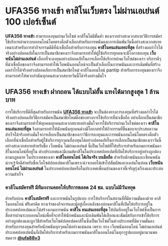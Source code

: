 # UFA356 ทางเข้า คาสิโนเว็บตรง ไม่ผ่านเอเย่นต์ 100 เปอร์เซ็นต์
**UFA356 ทางเข้า** สามารถลงทุนผ่านเว็บไซต์ คาสิโนไม่มีขั้นต่ำ ของเราอย่างสะดวกสบายวิธีการสมัครใช้บริการผ่านระบบออนไลน์โดยตรงคือตัวเลือกสำหรับการพนันและการเดิมพันวันนี้อย่างสะดวกสบายเหมาะสำหรับการทำกิจกรรมดีดีที่น่าเชื่อถือสำหรับการลงทุน **คาสิโนคนเล่นเยอะที่สุด** ที่สร้างผลกำไรได้จริงอย่างปลอดภัยในการเป็นสมาชิกของเราจึงสามารถทำให้ผู้ใช้บริการทุกคนจะมีโอกาสลงทุน **เว็บพนันไม่ผ่านเอเย่นต์** เลือกที่จะลงทุนอย่างปลอดภัยในการเลือกใช้บริการผ่านเว็บไซด์ของเรา บริการดีๆที่น่าเชื่อถือของเราจึงสามารถทำให้เว็บพนันออนไลน์จะเป็นตัวเลือกในการพนันและการเดิมพันที่สร้างผลกำไรได้จริงอย่างปลอดภัยการเป็นสมาชิกใหม่ คาสิโนออนไลน์ pantip สำหรับการลงทุนของเราจึงสามารถทำให้พวกกำนันทุกคนสะดวกสบายวันนี้ได้จริงอย่างมั่นใจ

## UFA356 ทางเข้า ฝากถอน ได้แบบไม่อั้น แทงได้มากสูงสุด 1 ล้านบาท
การใช้บริการที่ดีที่สุดสำหรับการพนัน [**UFA356 ทางเข้า**](https://www.ufa88s.info/%E0%B8%84%E0%B8%B2%E0%B8%AA%E0%B8%B4%E0%B9%82%E0%B8%99/) จะเป็นช่องทางการลงทุนที่สร้างผลกำไรได้จริงอย่างปลอดภัยวิธีการสมัครเป็นสมาชิกใหม่คือช่องทางการใช้บริการที่น่าเชื่อถือ อย่าเลือกเป็นสมาชิกของเราจึงสามารถทำให้ทุกคนทุกคนสะดวกสบายอย่างมั่นใจการใช้บริการผ่านเว็บไซด์ของเรา **คาสิโน คนเล่นเยอะที่สุด** จึงสามารถทำให้นักพนันทุกคนต่างมีโอกาสทำให้กิจกรรมที่ชื่นชอบจะประสบความสำเร็จได้จริงอย่างมั่นใจการเลือกเป็นสมาชิกของเราวิธีการลงทุนและการพนันออนไลน์โดยตรงคือตัวเลือกที่น่าเชื่อถือสำหรับผู้ใช้บริการทุกๆคนที่ลงทุนได้อย่างปลอดภัยในการเลือกเป็นสมาชิกของเราวันนี้อย่างสะดวกสบายสำหรับชื่อ เว็บพนัน ไม่ผ่านเอเย่นต์ นี้เป็นเว็บไซต์ที่ให้บริการสำหรับเกมการพนันคาสิโนออนไลน์ที่อยู่ใน ต่างประเทศและมีเกมส์คาสิโนในประเทศปอยเปตที่เปิดให้บริการอยู่อย่างถูกต้องตามกฎหมาย ในประเทศของเขา **คาสิโนออนไลน์ ได้เงินจริง บนมือถือ** สำหรับนักพนันและเซียนพนันน่าจะรู้จักดีสำหรับชื่อเว็บไซต์ปอยเปตคาสิโนเพราะน่าจะเคยได้เข้าไปสัมผัสและลงเล่นในบ่อน **เว็บพนันออนไลน์ ไม่ผ่านเอเย่นต์** ในประเทศปอยเปตหรือในประเทศเพื่อนบ้านของเราที่เจริญรุ่งเรืองและประสบความสำเร็จ

### คาสิโนสมัครฟรี มีทีมงงานคอยให้บริการตลอด 24 ชม. แบบไม่มีวันหยุด
สำหรับบ่อน **คาสิโนสมัครฟรี** และการพนันในรูปแบบ การให้บริการในสถานที่ที่มีความมั่นคงด้วย คาสิโนออนไลน์ ฟรีเครดิต ทางเจ้าของกิจการและผู้อยู่เบื้องหลังของบ่อนคาสิโนที่เปิดให้บริการอยู่ในประเทศปอยเปตและได้สร้างเกมการพนัน **คาสิโน คนเล่นเยอะที่สุด** ให้บันทึกอยู่ในเว็บไซต์ซึ่งเป็นการสื่อสารผ่านระบบออนไลน์เพื่อที่จะทำให้นักพนันและนักเดิมพันได้เลือกและสัมผัสกับการเข้าใช้บริการอย่างถูกต้องและถูกวิธีสำหรับเว็บไซต์ปอยเปตคาสิโนซึ่งเป็นเว็บไซต์ในต่างประเทศที่มีความมั่นคงสำหรับการลงทุนสำหรับนักพนันทุกๆคนได้อย่างแน่นอน เพราะ ทาง เว็บพนันออนไลน์ ไม่ผ่านเอเย่นต์ ประเทศปอยเปตนั้นก็เปิดให้บริการสำหรับเกมการพนันคาสิโนออนไลน์ในทุกๆรูปแบบอยู่มานานพอสมควร [**@ufa88v3**](https://line.me/R/ti/p/%40ufa88v3)
